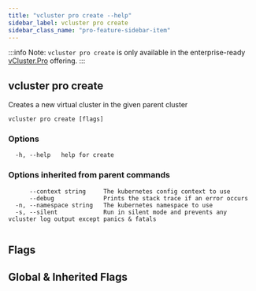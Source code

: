 ```yaml
---
title: "vcluster pro create --help"
sidebar_label: vcluster pro create
sidebar_class_name: "pro-feature-sidebar-item"
---
```


:::info Note:
`vcluster pro create` is only available in the enterprise-ready [vCluster.Pro](https://vcluster.pro) offering.
:::

## vcluster pro create

Creates a new virtual cluster in the given parent cluster

```
vcluster pro create [flags]
```

### Options

```
  -h, --help   help for create
```

### Options inherited from parent commands

```
      --context string     The kubernetes config context to use
      --debug              Prints the stack trace if an error occurs
  -n, --namespace string   The kubernetes namespace to use
  -s, --silent             Run in silent mode and prevents any vcluster log output except panics & fatals
```

```

```


## Flags
## Global & Inherited Flags